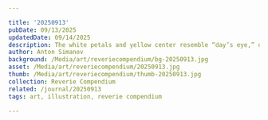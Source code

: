 ```yaml
---

title: '20250913'
pubDate: 09/13/2025
updatedDate: 09/14/2025
description: The white petals and yellow center resemble “day’s eye,” derived from its habit of opening during the day and closing at night. It is a powerful and living metaphor for renewal and new beginnings... Like a field of daisies opening its resilient and beautiful flowers at dawn, humanity too awakens once more. Free from the burdens of yesterday’s pandemonium, we take our place in the “Symphony of Hope” as we march toward a beautiful future.
author: Anton Simanov
background: /Media/art/reveriecompendium/bg-20250913.jpg
asset: /Media/art/reveriecompendium/20250913.jpg
thumb: /Media/art/reveriecompendium/thumb-20250913.jpg
collection: Reverie Compendium
related: /journal/20250913
tags: art, illustration, reverie compendium

---
```


